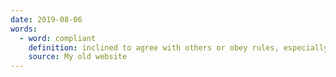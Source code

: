 ```yaml
---
date: 2019-08-06
words:
  - word: compliant
    definition: inclined to agree with others or obey rules, especially to an excessive degree; acquiescent.
    source: My old website
---
```

